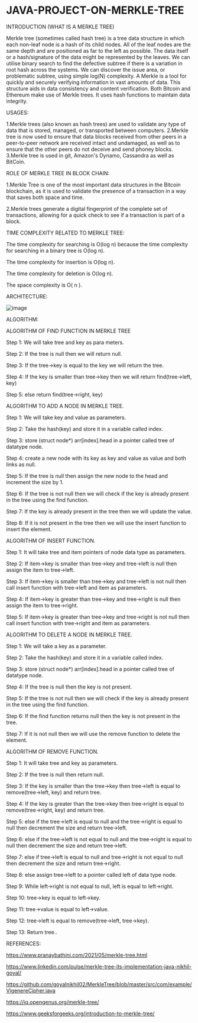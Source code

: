# JAVA-PROJECT-ON-MERKLE-TREE
INTRODUCTION (WHAT IS A MERKLE TREE)



Merkle tree (sometimes called hash tree) is a tree data structure in which each non-leaf node is a hash
 of its child nodes. All of the leaf nodes are the same depth and are positioned as far to the left as
 possible. The data itself or a hash/signature of the data might be represented by the leaves. 
We can utilise binary search to find the defective subtree if there is a variation in root hash across the 
systems. We can discover the issue area, or problematic subtree, using simple log(N) complexity. 
A Merkle is a tool for quickly and securely verifying information in vast amounts of data. 
This structure aids in data consistency and content verification. Both Bitcoin and Ethereum make use of Merkle trees. It uses hash functions to maintain data 
integrity.


USAGES:


1.Merkle trees (also known as hash trees) are used to validate any type of data that is stored, managed, or transported between computers.
2.Merkle tree is now used to ensure that data blocks received from other peers in a peer-to-peer network are received intact and undamaged, as well as to ensure that the other peers do not deceive and send phoney blocks.
3.Merkle tree is used in git, Amazon's Dynamo, Cassandra as well as BitCoin.

ROLE OF MERKLE TREE IN BLOCK CHAIN:


1.Merkle Tree is one of the most important data structures in the Bitcoin blockchain, as it is used to validate the presence of a transaction in a way that saves both space and time.



2.Merkle trees generate a digital fingerprint of the complete set of transactions, allowing for a quick check to see if a transaction is part of a block.




TIME COMPLEXITY RELATED TO MERKLE TREE:


The time complexity for searching is O(log n) because the time complexity for searching in a binary tree is O(log n).



The time complexity for insertion is O(log n).



The time complexity for deletion is O(log n).




The space complexity is O( n ).





ARCHITECTURE:



![image](https://user-images.githubusercontent.com/99080306/165998503-9cfd2c41-c192-4f34-b070-91af593da515.png)




 
ALGORITHM:



ALGORITHM OF FIND FUNCTION IN MERKLE TREE


Step 1: We will take tree and key as para
meters.



Step 2: If the tree is null then we will return null.



Step 3: If the tree->key is equal to the key we will return the tree.



Step 4: If the key is smaller than tree->key then we will return find(tree->left, key)


Step 5: else return find(tree->right, key)




ALGORITHM TO ADD A NODE IN MERKLE TREE.


Step 1: We will take key and value as parameters.



Step 2: Take the hash(key) and store it in a variable called index.



Step 3: store (struct node*) arr[index].head in a pointer called tree of datatype node.



Step 4: create a new node with its key as key and value as value and both links as null.



Step 5: If the tree is null then assign the new node to the head and increment the size by 1.



Step 6: If the tree is not null then we will check if the key is already present in the tree using the find function.



Step 7: If the key is already present in the tree then we will update the value.



Step 8: If it is not present in the tree then we will use the insert function to insert the element.





ALGORITHM OF INSERT FUNCTION.


Step 1: It will take tree and item pointers of node data type as parameters.



Step 2: If item->key is smaller than tree->key and tree->left is null then assign the item to tree->left.



Step 3: If item->key is smaller than tree->key and tree->left is not null then call insert function with tree->left and item as parameters.



Step 4: If item->key is greater than tree->key and tree->right is null then assign the item to tree->right.



Step 5: If item->key is greater than tree->key and tree->right is not null then call insert function with tree->right and item as parameters.





ALGORITHM TO DELETE A NODE IN MERKLE TREE.


Step 1: We will take a key as a parameter.



Step 2: Take the hash(key) and store it in a variable called index.



Step 3: store (struct node*) arr[index].head in a pointer called tree of datatype node.



Step 4: If the tree is null then the key is not present.



Step 5: If the tree is not null then we will check if the key is already present in the tree using the find function.



Step 6: If the find function returns null then the key is not present in the tree.



Step 7: If it is not null then we will use the remove function to delete the element.




ALGORITHM OF REMOVE FUNCTION.


Step 1: It will take tree and key as parameters.



Step 2: If the tree is null then return null.



Step 3: If the key is smaller than the tree->key then tree->left is equal to remove(tree->left, key) and return tree.



Step 4: If the key is greater than the tree->key then tree->right is equal to remove(tree->right, key) and return tree.



Step 5: else if the tree->left is equal to null and the tree->right is equal to null then decrement the size and return tree->left.



Step 6: else if the tree->left is not equal to null and the tree->right is equal to null then decrement the size and return tree->left.



Step 7: else if tree->left is equal to null and tree->right is not equal to null then decrement the size and return tree->right.



Step 8: else assign tree->left to a pointer called left of data type node.



Step 9: While left->right is not equal to null, left is equal to left->right.



Step 10: tree->key is equal to left->key.



Step 11: tree->value is equal to left->value.



Step 12: tree->left is equal to remove(tree->left, tree->key).



Step 13: Return tree..




REFERENCES:


https://www.pranaybathini.com/2021/05/merkle-tree.html


https://www.linkedin.com/pulse/merkle-tree-its-implementation-java-nikhil-goyal/


https://github.com/goyalnikhil02/MerkleTree/blob/master/src/com/example/VigenereCipher.java


https://iq.opengenus.org/merkle-tree/



https://www.geeksforgeeks.org/introduction-to-merkle-tree/

